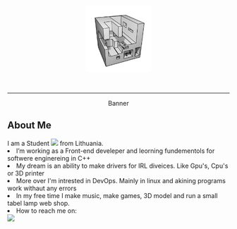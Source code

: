 <div id="header" align="center">
  <p align="center"><img src="./ONE.png" width="150"/></p>
  <p align="center">

  <p align="center">
    <img src="https://img.shields.io/github/stars/JustPause?style=flat&color=blue" alt="" width="46"/>
    <img src="https://komarev.com/ghpvc/?username=justpause&style=flat&color=blue" alt="" width="85"/>
  </p>
</div>

---

<div id="Banner" align="center">
  <p width="600" height="300">Banner</p>
</div>

<div>
  <h2>About Me</h2>
  I am a Student <img src="https://media.giphy.com/media/dxn6fRlTIShoeBr69N/giphy.gif" width="15"> from Lithuania.

<lu>
  <li> I’m working as a Front-end develeper and leorning fundementols for softwere enginereing in C++
  <li> My dream is an ability to make drivers for IRL diveices. Like Gpu's, Cpu's or 3D printer
  <li> More over I'm intrested in DevOps. Mainly in linux and akining programs work withaut any errors
  <li> In my free time I make music, make games, 3D model and run a small tabel lamp web shop.
  <li> How to reach me on: 
</lu>
</div>

<div>
  <img src=https://img.shields.io/badge/linkedin-Find%20me-0077B5?style=flat&logo=appveyor/>
</div>

<!-- I am a Full Stack Developer <img src="https://media.giphy.com/media/WUlplcMpOCEmTGBtBW/giphy.gif" width="30"> from India.

- 🔭 I’m working as a Software Engineer and contributing to frontend and backend for building web applications.
- 🌱 Exploring Technical Content Writing.
- ⚡ In my free time I solve problems on GeeksforGeeks and read tech articles.
- 📫 How to reach me: &nbsp; [![Linkedin Badge](https://img.shields.io/badge/-kakbar-blue?style=flat&logo=Linkedin&logoColor=white)](https://www.linkedin.com/in/kakbar) -->
